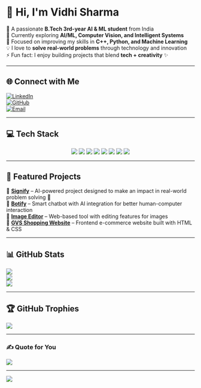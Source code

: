 # 👋 Hi, I'm Vidhi Sharma  

💫 A passionate **B.Tech 3rd-year AI & ML student** from India  
🔭 Currently exploring **AI/ML, Computer Vision, and Intelligent Systems**  
🌱 Focused on improving my skills in **C++, Python, and Machine Learning**  
💡 I love to **solve real-world problems** through technology and innovation  
⚡ Fun fact: I enjoy building projects that blend **tech + creativity** ✨  

---

## 🌐 Connect with Me  
[![LinkedIn](https://img.shields.io/badge/LinkedIn-%230077B5.svg?logo=linkedin&logoColor=white)](https://www.linkedin.com/in/vidhi-sharma-23559030a)  
[![GitHub](https://img.shields.io/badge/GitHub-171515?logo=github&logoColor=white)](https://github.com/Vidhisharma-17)  
[![Email](https://img.shields.io/badge/Email-D14836?logo=gmail&logoColor=white)](mailto:vidhiisharma.17@gmail.com)  

---

## 💻 Tech Stack  

<p align="center">
  <img src="https://img.shields.io/badge/C++-00599C?style=for-the-badge&logo=c%2B%2B&logoColor=white"/>
  <img src="https://img.shields.io/badge/Python-3776AB?style=for-the-badge&logo=python&logoColor=white"/>
  <img src="https://img.shields.io/badge/OpenCV-27338e?style=for-the-badge&logo=opencv&logoColor=white"/>
  <img src="https://img.shields.io/badge/Mediapipe-FF6F00?style=for-the-badge&logo=google&logoColor=white"/>
  <img src="https://img.shields.io/badge/HTML5-E34F26?style=for-the-badge&logo=html5&logoColor=white"/>
  <img src="https://img.shields.io/badge/CSS3-1572B6?style=for-the-badge&logo=css3&logoColor=white"/>
  <img src="https://img.shields.io/badge/MongoDB-4EA94B?style=for-the-badge&logo=mongodb&logoColor=white"/>
  <img src="https://img.shields.io/badge/MySQL-4479A1?style=for-the-badge&logo=mysql&logoColor=white"/>
</p>  

---

## 🚀 Featured Projects  
🔹 **[Signify](#)** – AI-powered project designed to make an impact in real-world problem solving 🚀  
🔹 **[Botify](#)** – Smart chatbot with AI integration for better human-computer interaction  
🔹 **[Image Editor](#)** – Web-based tool with editing features for images  
🔹 **[GVS Shopping Website](#)** – Frontend e-commerce website built with HTML & CSS  

---

## 📊 GitHub Stats  
![](https://github-readme-stats.vercel.app/api?username=Vidhisharma-17&theme=radical&hide_border=false&include_all_commits=true&count_private=true)  
![](https://github-readme-streak-stats.herokuapp.com/?user=Vidhisharma-17&theme=radical&hide_border=false)  
![](https://github-readme-stats.vercel.app/api/top-langs/?username=Vidhisharma-17&theme=radical&hide_border=false&layout=compact)  

---

## 🏆 GitHub Trophies  
![](https://github-profile-trophy.vercel.app/?username=Vidhisharma-17&theme=radical&no-frame=false&no-bg=true&margin-w=4)  

---

### ✍ Quote for You  
![](https://quotes-github-readme.vercel.app/api?type=horizontal&theme=radical)  

---

[![](https://visitcount.itsvg.in/api?id=Vidhisharma-17&icon=0&color=0)](https://visitcount.itsvg.in)
